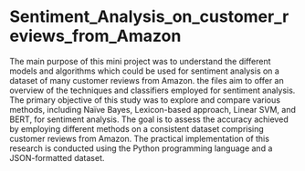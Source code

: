 # Sentiment_Analysis_on_customer_reviews_from_Amazon
The main purpose of this mini project was to understand the different models and algorithms which could be used for sentiment analysis on a dataset of many customer reviews from Amazon. the files aim to offer an overview of the techniques and classifiers employed for sentiment analysis. 
The primary objective of this study was to explore and compare various methods, including Naïve Bayes, Lexicon-based approach, Linear SVM, and BERT, for sentiment analysis. The goal is to assess the accuracy achieved by employing different methods on a consistent dataset comprising customer reviews from Amazon. The practical implementation of this research is conducted using the Python programming language and a JSON-formatted dataset.
